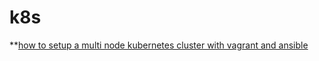 # k8s

**[how to setup a multi node kubernetes cluster  with vagrant and ansible](https://github.com/abrahamcorales/k8s/tree/master/vagrant-ansible-cluster-ubunut16.04)
